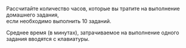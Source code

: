 Рассчитайте количество часов, которые вы тратите на выполнение домашнего задания,  
если необходимо выполнить 10 заданий.  

Среднее время (в минутах), затрачиваемое на выполнение одного задания вводятся с клавиатуры.

